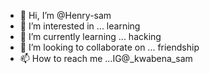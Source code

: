 - 👋 Hi, I’m @Henry-sam
- 👀 I’m interested in ... learning
- 🌱 I’m currently learning ... hacking
- 💞️ I’m looking to collaborate on ... friendship
- 📫 How to reach me ...IG@_kwabena_sam

<!---
Henry-sam/Henry-sam is a ✨ special ✨ repository because its `README.md` (this file) appears on your GitHub profile.
You can click the Preview link to take a look at your changes.
--->
